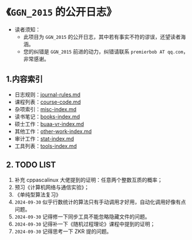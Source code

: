 # 《`GGN_2015` 的公开日志》

- 读者须知：
  - 此项目为 `GGN_2015` 的公开日志，其中若有事实不符的谬误，还望读者海涵。
  - 您的纠错是 `GGN_2015` 前进的动力，纠错请联系 `premierbob AT qq.com`，非常感谢。

## 1.内容索引

- 日志规则：[journal-rules.md](./data/meta/journal-rules.md)
- 课程列表：[course-code.md](./data/meta/course-code.md)
- 杂项索引：[misc-index.md](./data/misc/misc-index.md)
- 读书笔记：[books-index.md](./data/books/books-index.md)
- 硕士工作：[buaa-vr-index.md](./data/buaa-vr/buaa-vr-index.md)
- 其他工作：[other-work-index.md](./data/other-work/other-work-index.md)
- 审计工作：[stat-index.md](./data/stat/stat-index.md)
- 工具列表：[tools-index.md](./data/tools/tools-index.md)

## 2. TODO LIST

1. 补充 cppascalinux 大佬提到的证明：任意两个整数互质的概率；
2. 预习《计算机网络与通信实验》；
3. 《单纯型算法复习》
4. `2024-09-30` 似乎行数统计的算法只有手动调用才好用，自动化调用好像有点问题。
5. `2024-09-30` 记得修一下同步工具不能忽略隐藏文件的问题。
6. `2024-09-30` 记得补一下《随机过程理论》课程中提到的证明；
7. `2024-09-30` 记得思考一下 ZKR 提的问题。

